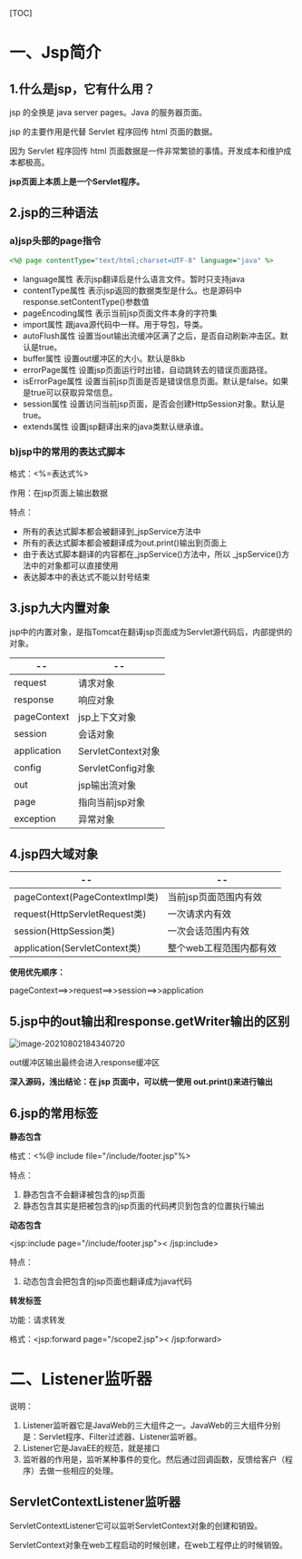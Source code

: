 [TOC]

# 一、Jsp简介

## 1.什么是jsp，它有什么用？

jsp 的全换是 java server pages。Java 的服务器页面。 

jsp 的主要作用是代替 Servlet 程序回传 html 页面的数据。 

因为 Servlet 程序回传 html 页面数据是一件非常繁锁的事情。开发成本和维护成本都极高。

**jsp页面上本质上是一个Servlet程序。**

## 2.jsp的三种语法

### a)jsp头部的page指令

~~~jsp
<%@ page contentType="text/html;charset=UTF-8" language="java" %>
~~~

* language属性				表示jsp翻译后是什么语言文件。暂时只支持java
* contentType属性          表示jsp返回的数据类型是什么。也是源码中response.setContentType()参数值
* pageEncoding属性       表示当前jsp页面文件本身的字符集
* import属性                    跟java源代码中一样。用于导包，导类。
* autoFlush属性               设置当out输出流缓冲区满了之后，是否自动刷新冲击区。默认是true。
* buffer属性                      设置out缓冲区的大小。默认是8kb
* errorPage属性                设置jsp页面运行时出错，自动跳转去的错误页面路径。
* isErrorPage属性             设置当前jsp页面是否是错误信息页面。默认是false。如果是true可以获取异常信息。
* session属性                     设置访问当前jsp页面，是否会创建HttpSession对象。默认是true。
* extends属性                     设置jsp翻译出来的java类默认继承谁。

### b)jsp中的常用的表达式脚本

格式：<%=表达式%>

作用：在jsp页面上输出数据

特点：

* 所有的表达式脚本都会被翻译到_jspService方法中
* 所有的表达式脚本都会被翻译成为out.print()输出到页面上
* 由于表达式脚本翻译的内容都在_jspService()方法中，所以 _jspService()方法中的对象都可以直接使用
* 表达脚本中的表达式不能以封号结束

## 3.jsp九大内置对象

jsp中的内置对象，是指Tomcat在翻译jsp页面成为Servlet源代码后，内部提供的对象。

| --          | --                 |
| ----------- | ------------------ |
| request     | 请求对象           |
| response    | 响应对象           |
| pageContext | jsp上下文对象      |
| session     | 会话对象           |
| application | ServletContext对象 |
| config      | ServletConfig对象  |
| out         | jsp输出流对象      |
| page        | 指向当前jsp对象    |
| exception   | 异常对象           |

## 4.jsp四大域对象

| --                             | --                      |
| ------------------------------ | ----------------------- |
| pageContext(PageContextImpl类) | 当前jsp页面范围内有效   |
| request(HttpServletRequest类)  | 一次请求内有效          |
| session(HttpSession类)         | 一次会话范围内有效      |
| application(ServletContext类)  | 整个web工程范围内都有效 |

**使用优先顺序：**

pageContext==>>request==>>session==>>application

## 5.jsp中的out输出和response.getWriter输出的区别

![image-20210802184340720](C:\Users\hp\Desktop\Java\尚硅谷\5.JavaWeb\image-20210802184340720.png)

out缓冲区输出最终会进入response缓冲区

**深入源码，浅出结论：在 jsp 页面中，可以统一使用 out.print()来进行输出**

## 6.jsp的常用标签

**静态包含**

格式：<%@ include file="/include/footer.jsp"%>

特点：

1. 静态包含不会翻译被包含的jsp页面
2. 静态包含其实是把被包含的jsp页面的代码拷贝到包含的位置执行输出

**动态包含**

<jsp:include page="/include/footer.jsp">< /jsp:include>

特点：

1. 动态包含会把包含的jsp页面也翻译成为java代码



**转发标签**

功能：请求转发

格式：<jsp:forward page="/scope2.jsp">< /jsp:forward>

# 二、Listener监听器

说明：

1. Listener监听器它是JavaWeb的三大组件之一。JavaWeb的三大组件分别是：Servlet程序、Filter过滤器、Listener监听器。
2. Listener它是JavaEE的规范，就是接口
3. 监听器的作用是，监听某种事件的变化。然后通过回调函数，反馈给客户（程序）去做一些相应的处理。

## ServletContextListener监听器

ServletContextListener它可以监听ServletContext对象的创建和销毁。

ServletContext对象在web工程启动的时候创建，在web工程停止的时候销毁。